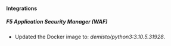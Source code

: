 #### Integrations
##### F5 Application Security Manager (WAF)
- Updated the Docker image to: *demisto/python3:3.10.5.31928*.
